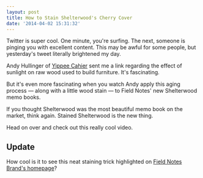```yaml
---
layout: post
title: How to Stain Shelterwood's Cherry Cover
date: '2014-04-02 15:31:32'
---
```


<p>Twitter is super cool. One minute, you're surfing. The next, someone is pinging you with excellent content. This may be awful for some people, but yesterday's tweet literally brightened my day. </p>

<p>Andy Hullinger of <a href="http://www.yippeecahier.net">Yippee Cahier</a> sent me a link regarding the effect of sunlight on raw wood used to build furniture. It's fascinating.</p>

<p>But it's even more fascinating when you watch Andy apply this aging process — along with a little wood stain — to Field Notes' new Shelterwood memo books. </p>

<p>If you thought Shelterwood was the most beautiful memo book on the market, think again. Stained Shelterwood is the new thing. </p>

<p>Head on over and check out this really cool video. </p>

<h2 id="update">Update</h2>

<p>How cool is it to see this neat staining trick highlighted on <a href="http://fieldnotesbrand.com/2014/04/02/with-the-grain/">Field Notes Brand's homepage</a>? </p>